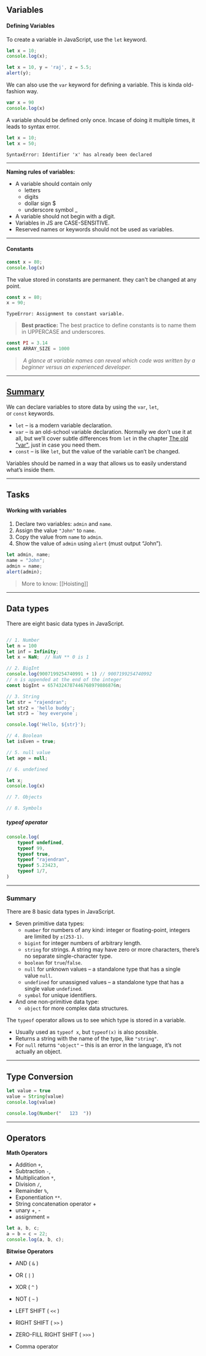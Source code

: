 ## Variables 
#### Defining Variables 

To create a variable in JavaScript, use the `let` keyword.

```javascript
let x = 10;
console.log(x);
```

```javascript
let x = 10, y = 'raj', z = 5.5;
alert(y);
```

We can also use the `var` keyword for defining a variable. This is kinda old-fashion way.

```javascript
var x = 90
console.log(x)
```


A variable should be defined only once. Incase of doing it multiple times, it leads to syntax error.

```javascript
let x = 10;
let x = 50;
```
`SyntaxError: Identifier 'x' has already been declared`

---
**Naming rules of variables:**

- A variable should contain only 
	- letters
	- digits
	- dollar sign $
	- underscore symbol _
- A variable should not begin with a digit.
- Variables in JS are CASE-SENSITIVE.
- Reserved names or keywords should not be used as variables.

----
#### Constants

```javascript
const x = 80;
console.log(x)
```

The value stored in constants are permanent. they can't be changed at any point.


```javascript
const x = 80;
x = 90;
```

`TypeError: Assignment to constant variable.`

> **Best practice:** The best practice to define constants is to name them in UPPERCASE and underscores.

```javascript
const PI = 3.14
const ARRAY_SIZE = 1000
```

>  *A glance at variable names can reveal which code was written by a beginner versus an experienced developer.*

---
## [Summary](https://javascript.info/variables#summary)

We can declare variables to store data by using the `var`, `let`, or `const` keywords.

- `let` – is a modern variable declaration.
- `var` – is an old-school variable declaration. Normally we don’t use it at all, but we’ll cover subtle differences from `let` in the chapter [The old "var"](https://javascript.info/var), just in case you need them.
- `const` – is like `let`, but the value of the variable can’t be changed.

Variables should be named in a way that allows us to easily understand what’s inside them.

---
## Tasks

#### Working with variables

1. Declare two variables: `admin` and `name`.
2. Assign the value `"John"` to `name`.
3. Copy the value from `name` to `admin`.
4. Show the value of `admin` using `alert` (must output “John”).

```javascript 
let admin, name;
name = "John";
admin = name;
alert(admin);
```

> More to know: [[Hoisting]]

---

## Data types 

There are eight basic data types in JavaScript.

```javascript 

// 1. Number
let n = 100
let inf = Infinity;
let x = NaN;  // NaN ** 0 is 1

// 2. BigInt
console.log(9007199254740991 + 1) // 9007199254740992
// n is appended at the end of the integer
const bigInt = 6574324787446768979886876n;

// 3. String
let str = "rajendran";
let str2 = 'hello buddy';
let str3 = `hey everyone`;

console.log('Hello, ${str}');

// 4. Boolean 
let isEven = true;

// 5. null value
let age = null;

// 6. undefined 

let x;
console.log(x)

// 7. Objects

// 8. Symbols

```

##### typeof operator

```javascript
console.log(
	typeof undefined,
	typeof 99,
	typeof true,
	typeof "rajendran",
	typeof 5.23423,
	typeof 1/7,
)
```

---
### Summary 

There are 8 basic data types in JavaScript.

- Seven primitive data types:
    - `number` for numbers of any kind: integer or floating-point, integers are limited by `±(253-1)`.
    - `bigint` for integer numbers of arbitrary length.
    - `string` for strings. A string may have zero or more characters, there’s no separate single-character type.
    - `boolean` for `true`/`false`.
    - `null` for unknown values – a standalone type that has a single value `null`.
    - `undefined` for unassigned values – a standalone type that has a single value `undefined`.
    - `symbol` for unique identifiers.
- And one non-primitive data type:
    - `object` for more complex data structures.

The `typeof` operator allows us to see which type is stored in a variable.

- Usually used as `typeof x`, but `typeof(x)` is also possible.
- Returns a string with the name of the type, like `"string"`.
- For `null` returns `"object"` – this is an error in the language, it’s not actually an object.
---
## Type Conversion 

```javascript 
let value = true
value = String(value)
console.log(value)
```


```javascript 
console.log(Number("   123  "))
```

---
## Operators 

**Math Operators**
- Addition `+`,
- Subtraction `-`,
- Multiplication `*`,
- Division `/`,
- Remainder `%`,
- Exponentiation `**`.
- String concatenation operator +
- unary +, -
- assignment =

```javascript 
let a, b, c;
a = b = c = 22;
console.log(a, b, c);
```

**Bitwise Operators**
- AND ( `&` )
- OR ( `|` )
- XOR ( `^` )
- NOT ( `~` )
- LEFT SHIFT ( `<<` )
- RIGHT SHIFT ( `>>` )
- ZERO-FILL RIGHT SHIFT ( `>>>` )

- Comma operator